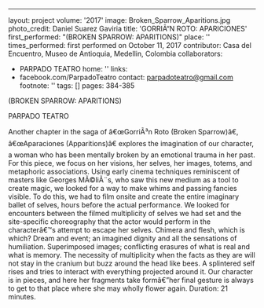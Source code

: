 ---
layout: project
volume: '2017'
image: Broken_Sparrow_Aparitions.jpg
photo_credit: Daniel Suarez Gaviria
title: 'GORRIÃ“N ROTO: APARICIONES'
first_performed: "(BROKEN SPARROW: APARITIONS)"
place: ''
times_performed: first performed on October 11, 2017
contributor: Casa del Encuentro, Museo de Antioquia, Medellin, Colombia
collaborators:
- PARPADO TEATRO
home: ''
links:
- facebook.com/ParpadoTeatro
contact: parpadoteatro@gmail.com
footnote: ''
tags: []
pages: 384-385



 
(BROKEN SPARROW: APARITIONS)

PARPADO TEATRO

Another chapter in the saga of â€œGorriÃ³n Roto (Broken Sparrow)â€, â€œAparaciones (Apparitions)â€ explores the imagination of our character, a woman who has been mentally broken by an emotional trauma in her past. For this piece, we focus on her visions, her selves, her images, totems, and metaphoric associations. Using early cinema techniques reminiscent of masters like Georges MÃ©liÃ¨s, who saw this new medium as a tool to create magic, we looked for a way to make whims and passing fancies visible. To do this, we had to film onsite and create the entire imaginary ballet of selves, hours before the actual performance. We looked for encounters between the filmed multiplicity of selves we had set and the site-specific choreography that the actor would perform in the characterâ€™s attempt to escape her selves. Chimera and flesh, which is which? Dream and event; an imagined dignity and all the sensations of humiliation. Superimposed images; conflicting erasures of what is real and what is memory. The necessity of multiplicity when the facts as they are will not stay in the cranium but buzz around the head like bees. A splintered self rises and tries to interact with everything projected around it. Our character is in pieces, and here her fragments take formâ€”her final gesture is always to get to that place where she may wholly flower again. Duration: 21 minutes.
